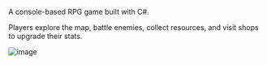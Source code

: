 A console-based RPG game built with C#.

Players explore the map, battle enemies, collect resources, and visit shops to upgrade their stats.

![image](https://github.com/user-attachments/assets/b6238fef-2371-49cf-b751-db1b5abbe05c)
